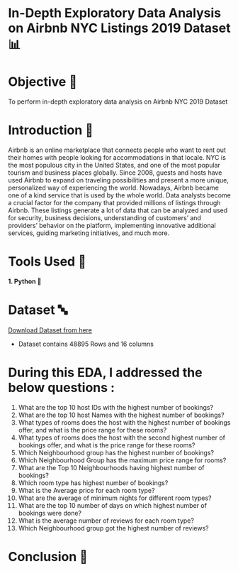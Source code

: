 # In-Depth Exploratory Data Analysis on Airbnb NYC Listings 2019 Dataset 📊

# Objective 🎯
To perform in-depth exploratory data analysis on Airbnb NYC 2019 Dataset

# Introduction 🚀
Airbnb is an online marketplace that connects people who want to rent out their homes with people looking for accommodations in that locale. NYC is the most populous city in the United States, and one of the most popular tourism and business places globally. Since 2008, guests and hosts have used Airbnb to expand on traveling possibilities and present a more unique, personalized way of experiencing the world. Nowadays, Airbnb became one of a kind service that is used by the whole world. Data analysts become a crucial factor for the company that provided millions of listings through Airbnb. These listings generate a lot of data that can be analyzed and used for security, business decisions, understanding of customers’ and providers’ behavior on the platform, implementing innovative additional services, guiding marketing initiatives, and much more.

# Tools Used 🔨
<b>1. Python 🐍</b> 

# Dataset 🔤
[Download Dataset from here](https://www.kaggle.com/datasets/dgomonov/new-york-city-airbnb-open-data)

- Dataset contains 48895 Rows and 16 columns

# <b> During this EDA, I addressed the below questions : </b> 
1.  What are the top 10 host IDs with the highest number of bookings?
2.  What are the top 10 host Names with the highest number of bookings?
3.  What types of rooms does the host with the highest number of bookings offer, and what is the price range for these rooms?
4.  What types of rooms does the host with the second highest number of bookings offer, and what is the price range for these rooms?
5.  Which Neighbourhood group has the highest number of bookings?
6.  Which Neighbourhood Group has the maximum price range for rooms?
7.  What are the Top 10 Neighbourhoods having highest number of bookings?
8.  Which room type has highest number of bookings?
9.  What is the Average price for each room type?
10.  What are the average of minimum nights for different room types?
11.  What are the top 10 number of days on which highest number of bookings were done?
12.  What is the average number of reviews for each room type?
13.  Which Neighbourhood group got the highest number of reviews?

# Conclusion 🙂

